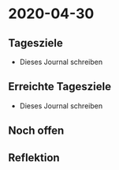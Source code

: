 # 2020-04-30
## Tagesziele
* Dieses Journal schreiben
## Erreichte Tagesziele
* Dieses Journal schreiben
## Noch offen
## Reflektion
